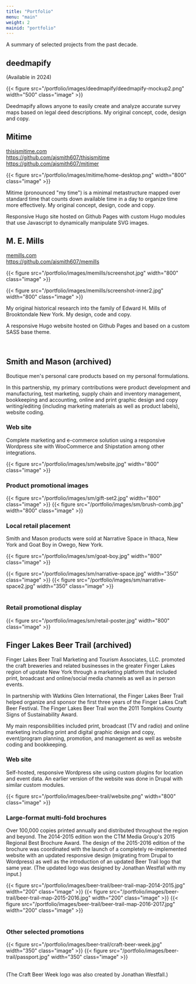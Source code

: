 ```yaml
---
title: "Portfolio"
menu: "main"
weight: 2
mainid: "portfolio"
---
```


A summary of selected projects from the past decade.

## deedmapify 

(Available in 2024)

{{< figure src="/portfolio/images/deedmapify/deedmapify-mockup2.png" width="500" class="image" >}}

Deedmapify allows anyone to easily create and analyze accurate survey maps based on legal deed descriptions. My original concept, code, design and copy.


## Mitime

[thisismitime.com](http://thisismitime.com)<br> 
https://github.com/ajsmith607/thisismitime
https://github.com/ajsmith607/mitimer

{{< figure src="/portfolio/images/mitime/home-desktop.png" width="800" class="image" >}}

Mitime (pronounced "my time") is a minimal metastructure mapped over standard time that counts down available time in a day to organize time more effectively. My original concept, design, code and copy.

Responsive Hugo site hosted on Github Pages with custom Hugo modules that use Javascript to dynamically manipulate SVG images.


## M. E. Mills

[memills.com](http://memills.com)<br>
https://github.com/ajsmith607/memills
 
{{< figure src="/portfolio/images/memills/screenshot.jpg" width="800" class="image" >}}

{{< figure src="/portfolio/images/memills/screenshot-inner2.jpg" width="800" class="image" >}}

My original historical research into the family of Edward H. Mills of Brooktondale New York. My design, code and copy.

A responsive Hugo website hosted on Github Pages and based on a custom SASS base theme.


<br/>

## Smith and Mason (archived)

Boutique men's personal care products based on my personal formulations.

In this partnership, my primary contributions were product development and manufacturing, test marketing, supply chain and inventory management, bookkeeping and accounting, online and print graphic design and copy writing/editing (including marketing materials as well as product labels), website coding.

### Web site

Complete marketing and e-commerce solution using a responsive Wordpress site with WooCommerce and Shipstation among other integrations. 

{{< figure src="/portfolio/images/sm/website.jpg" width="800" class="image" >}}

### Product promotional images

{{< figure src="/portfolio/images/sm/gift-set2.jpg" width="800" class="image" >}}
{{< figure src="/portfolio/images/sm/brush-comb.jpg" width="800" class="image" >}}

### Local retail placement

Smith and Mason products were sold at Narrative Space in Ithaca, New York and Goat Boy in Owego, New York.

{{< figure src="/portfolio/images/sm/goat-boy.jpg" width="800" class="image" >}}

<div class="cols">
    {{< figure src="/portfolio/images/sm/narrative-space.jpg" width="350" class="image" >}}
    {{< figure src="/portfolio/images/sm/narrative-space2.jpg" width="350" class="image" >}}
</div>

<br/>

### Retail promotional display

{{< figure src="/portfolio/images/sm/retail-poster.jpg" width="800" class="image" >}}

## Finger Lakes Beer Trail (archived)

Finger Lakes Beer Trail Marketing and Tourism Associates, LLC. promoted the craft breweries and related businesses in the greater Finger Lakes region of upstate New York through a marketing platform that included print, broadcast and online/social media channels as well as in person events. 

In partnership with Watkins Glen International, the Finger Lakes Beer Trail helped organize and sponsor the first three years of the Finger Lakes Craft Beer Festival. The Finger Lakes Beer Trail won the 2011 Tompkins County Signs of Sustainability Award.

My main responsibilities included print, broadcast (TV and radio) and online marketing including print and digital graphic design and copy, event/program planning, promotion, and management as well as website coding and bookkeeping.

### Web site

Self-hosted, responsive Wordpress site using custom plugins for location and event data. An earlier version of the website was done in Drupal with similar custom modules. 

{{< figure src="/portfolio/images/beer-trail/website.png" width="800" class="image" >}} 

### Large-format multi-fold brochures

Over 100,000 copies printed annually and distributed throughout the region and beyond. The 2014-2015 edition won the CTM Media Group's 2015 Regional Best Brochure Award. The design of the 2015-2016 edition of the brochure was coordinated with the launch of a completely re-implemented website with an updated responsive design (migrating from Drupal to Wordpress) as well as the introduction of an updated Beer Trail logo that same year. (The updated logo was designed by Jonathan Westfall with my input.) 

<div class="cols">
    {{< figure src="/portfolio/images/beer-trail/beer-trail-map-2014-2015.jpg" width="200" class="image" >}} 
    {{< figure src="/portfolio/images/beer-trail/beer-trail-map-2015-2016.jpg" width="200" class="image" >}} 
    {{< figure src="/portfolio/images/beer-trail/beer-trail-map-2016-2017.jpg" width="200" class="image" >}}
</div>

<br/>

### Other selected promotions

<div class="cols">
    {{< figure src="/portfolio/images/beer-trail/craft-beer-week.jpg" width="350" class="image" >}} 
    {{< figure src="/portfolio/images/beer-trail/passport.jpg" width="350" class="image" >}} 
</div>

<br/>

(The Craft Beer Week logo was also created by Jonathan Westfall.)
